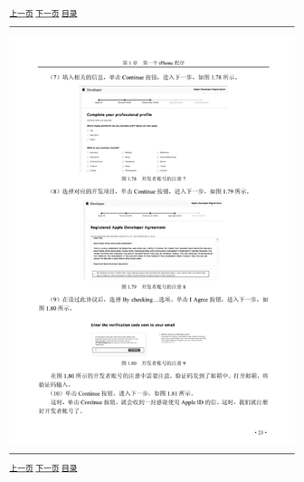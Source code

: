[上一页](035.md) [下一页](037.md) [目录](../README.md)

***

![036](../images/036.png)

***

[上一页](035.md) [下一页](037.md) [目录](../README.md)